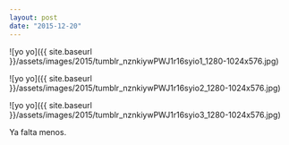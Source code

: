 ```yaml
---
layout: post
date: "2015-12-20"
---
```


![yo yo]({{ site.baseurl }}/assets/images/2015/tumblr_nznkiywPWJ1r16syio1_1280-1024x576.jpg)

![yo yo]({{ site.baseurl }}/assets/images/2015/tumblr_nznkiywPWJ1r16syio2_1280-1024x576.jpg)

![yo yo]({{ site.baseurl }}/assets/images/2015/tumblr_nznkiywPWJ1r16syio3_1280-1024x576.jpg)

Ya falta menos.
